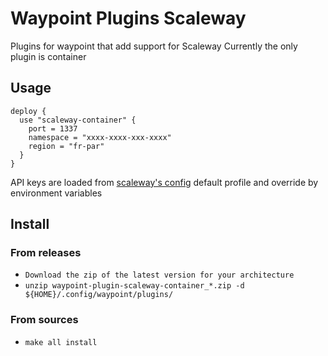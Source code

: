 # Waypoint Plugins Scaleway

Plugins for waypoint that add support for Scaleway
Currently the only plugin is container

## Usage

```hcl
deploy {
  use "scaleway-container" {
    port = 1337
    namespace = "xxxx-xxxx-xxx-xxxx"
    region = "fr-par"
  }
}
```
API keys are loaded from [scaleway's config](https://github.com/scaleway/scaleway-sdk-go/tree/master/scw#scaleway-config) default profile and override by environment variables

## Install

### From releases

- `Download the zip of the latest version for your architecture`
- `unzip waypoint-plugin-scaleway-container_*.zip -d ${HOME}/.config/waypoint/plugins/`

### From sources

- `make all install`
